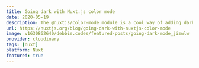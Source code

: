 ```yaml
---
title: Going dark with Nuxt.js color mode
date: 2020-05-19
description: The @nuxtjs/color-mode module is a cool way of adding dark mode to your site. But not only does it switch from dark to light but also any color theme (eg sepia mode). It even has auto detection so that it will choose the right mode depending on your system appearance.
url: https://nuxtjs.org/blog/going-dark-with-nuxtjs-color-mode
image: v1630862640/debbie.codes/featured-posts/going-dark-mode_jizwlw
provider: cloudinary
tags: [nuxt]
platform: Nuxt
featured: true
---
```

